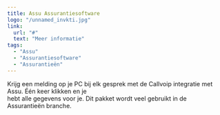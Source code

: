 ```yaml
---
title: Assu Assurantiesoftware
logo: "/unnamed_invkti.jpg"
link:
  url: "#"
  text: "Meer informatie"
tags:
  - "Assu"
  - "Assurantiesoftware"
  - "Assurantieën"
---
```

Krijg een melding op je PC bij elk gesprek met de Callvoip integratie met Assu. Één keer klikken en je<br>
hebt alle gegevens voor je. Dit pakket wordt veel gebruikt in de Assurantieën branche.
